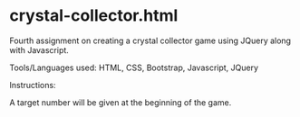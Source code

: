 # crystal-collector.html
Fourth assignment on creating a crystal collector game using JQuery along with Javascript.

Tools/Languages used: HTML, CSS, Bootstrap, Javascript, JQuery

Instructions:

A target number will be given at the beginning of the game. 
